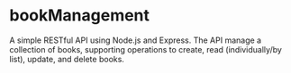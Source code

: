# bookManagement
A simple RESTful API using Node.js and Express. The API manage a collection of books, supporting operations to create, read (individually/by list), update, and delete books.
